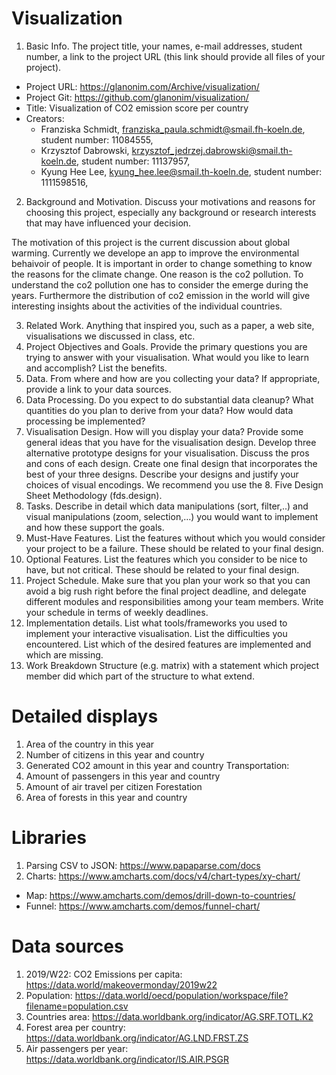 # Visualization

1. Basic Info. The project title, your names, e-mail addresses, student number, a link to the project URL (this link should provide all files of your project).
- Project URL: https://glanonim.com/Archive/visualization/
- Project Git: https://github.com/glanonim/visualization/
- Title: Visualization of CO2 emission score per country
- Creators:
  - Franziska Schmidt, franziska_paula.schmidt@smail.fh-koeln.de, student number: 11084555,
  - Krzysztof Dabrowski, krzysztof_jedrzej.dabrowski@smail.th-koeln.de, student number: 11137957,
  - Kyung Hee Lee, kyung_hee.lee@smail.th-koeln.de, student number: 1111598516,

2. Background and Motivation. Discuss your motivations and reasons for choosing this project, especially any background or research interests that may have influenced your decision.

The motivation of this project is the current discussion about global warming. Currently we develope an app to improve the environmental behaivoir of people. It is important in order to change something to know the reasons for the climate change. One reason is the co2 pollution. To understand the co2 pollution one has to consider the emerge during the years. Furthermore the distribution of co2 emission in the world will give interesting insights about the activities of the individual countries. 



3. Related Work. Anything that inspired you, such as a paper, a web site, visualisations we discussed in class, etc.
4. Project Objectives and Goals. Provide the primary questions you are trying to answer with your visualisation. What would you like to learn and accomplish? List the benefits.
5. Data. From where and how are you collecting your data? If appropriate, provide a link to your data sources.
6. Data Processing. Do you expect to do substantial data cleanup? What quantities do you plan to derive from your data? How would data processing be implemented?
7. Visualisation Design. How will you display your data? Provide some general ideas that you have for the visualisation design. Develop three alternative prototype designs for your visualisation. Discuss the pros and cons of each design. Create one final design that incorporates the best of your three designs. Describe your designs and justify your choices of visual encodings. We recommend you use the 8. Five Design Sheet Methodology (fds.design).
9. Tasks. Describe in detail which data manipulations (sort, filter,..) and visual manipulations (zoom, selection,…) you would want to implement and how these support the goals.
10. Must-Have Features. List the features without which you would consider your project to be a failure. These should be related to your final design.
11. Optional Features. List the features which you consider to be nice to have, but not critical. These should be related to your final design.
12. Project Schedule. Make sure that you plan your work so that you can avoid a big rush right before the final project deadline, and delegate different modules and responsibilities among your team members. Write your schedule in terms of weekly deadlines.
13. Implementation details. List what tools/frameworks you used to implement your interactive visualisation. List the difficulties you encountered. List which of the desired features are implemented and which are missing.
14. Work Breakdown Structure (e.g. matrix) with a statement which project member did which part of the structure to what extend.

# Detailed displays
1. Area of the country in this year
2. Number of citizens in this year and country
3. Generated CO2 amount in this year and country
Transportation:
4. Amount of passengers in this year and country
5. Amount of air travel per citizen
Forestation
6. Area of forests in this year and country

# Libraries
1. Parsing CSV to JSON: https://www.papaparse.com/docs 
2. Charts: https://www.amcharts.com/docs/v4/chart-types/xy-chart/
  - Map: https://www.amcharts.com/demos/drill-down-to-countries/
  - Funnel: https://www.amcharts.com/demos/funnel-chart/
  
# Data sources
1. 2019/W22: CO2 Emissions per capita: https://data.world/makeovermonday/2019w22
2. Population: https://data.world/oecd/population/workspace/file?filename=population.csv
3. Countries area: https://data.worldbank.org/indicator/AG.SRF.TOTL.K2
4. Forest area per country: https://data.worldbank.org/indicator/AG.LND.FRST.ZS
5. Air passengers per year: https://data.worldbank.org/indicator/IS.AIR.PSGR
